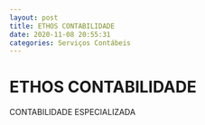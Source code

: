 ```yaml
---
layout: post
title: ETHOS CONTABILIDADE
date: 2020-11-08 20:55:31 
categories: Serviços Contábeis
---
```


# ETHOS CONTABILIDADE

CONTABILIDADE ESPECIALIZADA
